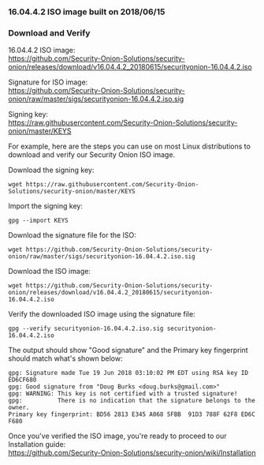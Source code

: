 ### 16.04.4.2 ISO image built on 2018/06/15

### Download and Verify

16.04.4.2 ISO image:  
https://github.com/Security-Onion-Solutions/security-onion/releases/download/v16.04.4.2_20180615/securityonion-16.04.4.2.iso

Signature for ISO image:  
https://github.com/Security-Onion-Solutions/security-onion/raw/master/sigs/securityonion-16.04.4.2.iso.sig  

Signing key:  
https://raw.githubusercontent.com/Security-Onion-Solutions/security-onion/master/KEYS  

For example, here are the steps you can use on most Linux distributions to download and verify our Security Onion ISO image.

Download the signing key:  
```
wget https://raw.githubusercontent.com/Security-Onion-Solutions/security-onion/master/KEYS
```

Import the signing key:  
```
gpg --import KEYS
```

Download the signature file for the ISO:  
```
wget https://github.com/Security-Onion-Solutions/security-onion/raw/master/sigs/securityonion-16.04.4.2.iso.sig
```

Download the ISO image:  
```
wget https://github.com/Security-Onion-Solutions/security-onion/releases/download/v16.04.4.2_20180615/securityonion-16.04.4.2.iso
```

Verify the downloaded ISO image using the signature file:  
```
gpg --verify securityonion-16.04.4.2.iso.sig securityonion-16.04.4.2.iso
```

The output should show "Good signature" and the Primary key fingerprint should match what's shown below:
```
gpg: Signature made Tue 19 Jun 2018 03:10:02 PM EDT using RSA key ID ED6CF680
gpg: Good signature from "Doug Burks <doug.burks@gmail.com>"
gpg: WARNING: This key is not certified with a trusted signature!
gpg:          There is no indication that the signature belongs to the owner.
Primary key fingerprint: BD56 2813 E345 A068 5FBB  91D3 788F 62F8 ED6C F680
```

Once you've verified the ISO image, you're ready to proceed to our Installation guide:  
https://github.com/Security-Onion-Solutions/security-onion/wiki/Installation
